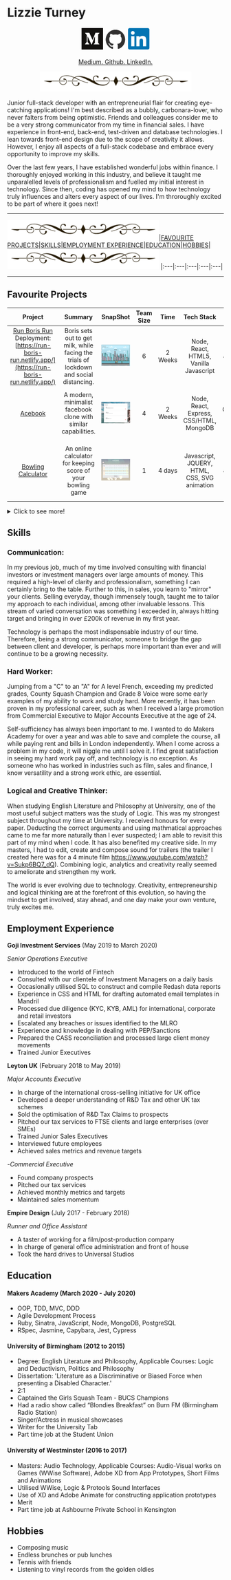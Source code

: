 # Lizzie Turney


<p align="center">
 <img src="./medium.png" id="medium" width="50"/>  <img src="./github.png" id="github" width="50"/>   <img src="./linkedin.png" id="linkedIn" width="50"/> <br></br>
 <a href="https://medium.com/me/stories/public">Medium.   </a><a href="https://github.com/LTurns">Github.   </a><a href="https://www.linkedin.com/in/lizzie-turney-b35548a1/">LinkedIn.    </a> 
</p>
 
 <p align="center">
<img src="./new_border.png" id="doodle"/></center>
</p>

Junior full-stack developer with an entrepreneurial flair for creating eye-catching applications! I'm best described as a bubbly, carbonara-lover, who never falters from being optimistic. Friends and colleagues consider me to be a very strong communicator from my time in financial sales. I have experience in front-end, back-end, test-driven and database technologies. I lean towards front-end design due to the scope of creativity it allows. However, I enjoy all aspects of a full-stack codebase and embrace every opportunity to improve my skills.

 
Over the last few years, I have established wonderful jobs within finance. I thoroughly enjoyed working in this industry, and believe it taught me unparalelled levels of professionalism and fuelled my initial interest in technology. Since then, coding has opened my mind to how technology truly influences and alters every aspect of our lives. I'm throroughly excited to be part of where it goes next!

---------------------------------------------

<img src="./new_border.png" id="doodle"/></center>|[FAVOURITE PROJECTS](#chapter-1)|[SKILLS](#chapter-2)|[EMPLOYMENT EXPERIENCE](#chapter-3)|[EDUCATION](#chapter-4)|[HOBBIES](#chapter-5)|<img src="./new_border.png" id="doodle"/></center>
|:---|:---|:---|:---|:---|

------------------------------------------------------------------------------------





## Favourite Projects <a name="chapter-1"></a>


|Project|Summary|SnapShot|Team Size|Time|Tech Stack|Testing|Personal Highlights|
|:-:|:-:|:---|:-:|:-:|:-:|:-:|:---|
|[Run Boris Run](https://github.com/LTurns/Covid_Game) Deployment: [https://run-boris-run.netlify.app/](https://run-boris-run.netlify.app/) | Boris sets out to get milk, while facing the trials of lockdown and social distancing.|<img src="./run_boris_run.png" width="100" height="50" /> |6|2 Weeks|Node, React, HTML5, Vanilla Javascript|Jasmine|Bringing this idea to life was a whirlwind of creativity!|
|[Acebook](https://github.com/LTurns/Node4Code)| A modern, minimalist facebook clone with similar capabilities.| <img src="./acebook.png" width="100" height="50" />|4|2 Weeks|Node, React, Express, CSS/HTML, MongoDB| Cypress, Jest | Learning Node within 2 weeks & being part of a great team was wonderful.|
|[Bowling Calculator](https://github.com/LTurns/bowling-challenge)| An online calculator for keeping score of your bowling game|<img src="./bowling_calculator.png" width="100" height="50" />  |1|4 days|Javascript, JQUERY, HTML, CSS, SVG animation|Jasmine|Loved experimenting with visuals and animation, especially SVG and JQUERY|

<details close>
<summary>Click to see more!</summary>
<br>

|Project|Summary|SnapShot|Team Size|Time|Tech Stack|Testing|Personal Highlights|
|:-:|:-:|:---|:-:|:-:|:-:|:-:|:---|
|[Makers AirBnB](https://github.com/LTurns/makersBnB)| A variation of the popularly used site "Air BnB"|-|6|2 Weeks|Ruby, Sinatra, HTML/CSS, PostgreSQL, Bcrypt |RSpec, Capybara, SimpleCov(formatting)| I developed and solidified my Ruby skills|
</details>

<!-- ### Personal Projects ###

|Project|Summary|Time|Tech Stack|Testing|
|:---|:---|:---|:---|:---|
|Thermostat| | | |//Involve my city front-end design for this one|

 use thermostat to include weather API and design - then put this in personal projects -->


## Skills <a name="chapter-2"></a>


### **Communication:** ###

In my previous job, much of my time involved consulting with financial investors or investment managers over large amounts of money. This required a high-level of clarity and professionalism, something I can certainly bring to the table. Further to this, in sales, you learn to "mirror" your clients. Selling everyday, though immensely tough, taught me to tailor my approach to each individual, among other invaluable lessons. This stream of varied conversation was something I exceeded in, always hitting target and bringing in over £200k of revenue in my first year.

Technology is perhaps the most indispensable industry of our time. Therefore, being a strong communicator, someone to bridge the gap between client and developer, is perhaps more important than ever and will continue to be a growing necessity.

### **Hard Worker:** ###

Jumping from a "C" to an "A" for A level French, exceeding my predicted grades, County Squash Champion and Grade 8 Voice were some early examples of my ability to work and study hard. More recently, it has been proven in my professional career, such as when I received a large promotion from Commercial Executive to Major Accounts Executive at the age of 24.

Self-sufficiency has always been important to me. I wanted to do Makers Academy for over a year and was able to save and complete the course, all while paying rent and bills in London independently. When I come across a problem in my code, it will niggle me until I solve it. I find great satisfaction in seeing my hard work pay off, and technology is no exception. As someone who has worked in industries such as film, sales and finance, I know versatility and a strong work ethic, are essential.

### **Logical and Creative Thinker:** ###

When studying English Literature and Philosophy at University, one of the most useful subject matters was the study of Logic. This was my strongest subject throughout my time at University. I received honours for every paper. Deducting the correct arguments and using mathmatical approaches came to me far more naturally than I ever suspected; I am able to revisit this part of my mind when I code. It has also benefited my creative side. In my masters, I had to edit, create and compose sound for trailers (the trailer I created here was for a 4 minute film https://www.youtube.com/watch?v=Sukp6BQ7_dQ). Combining logic, analytics and creativity really seemed to ameliorate and strengthen my work.

The world is ever evolving due to technology. Creativity, entrepreneurship and logical thinking are at the forefront of this evolution, so having the mindset to get involved, stay ahead, and one day make your own venture, truly excites me.


## Employment Experience <a name="chapter-3"></a>


**Goji Investment Services** (May 2019 to March 2020)  

*Senior Operations Executive*  
- Introduced to the world of Fintech
- Consulted with our clientele of Investment Managers on a daily basis
- Occasionally utilised SQL to construct  and compile Redash data reports
- Experience in CSS and HTML for drafting automated email templates in Mandril
- Processed due diligence (KYC, KYB, AML) for international, corporate and retail investors
- Escalated any breaches or issues identified to the MLRO
- Experience and knowledge in dealing with PEP/Sanctions
- Prepared the CASS reconciliation and processed large client money movements
- Trained Junior Executives

**Leyton UK** (February 2018 to May 2019)   

*Major Accounts Executive*
- In charge of the international cross-selling initiative for UK office
- Developed a deeper understanding of R&D Tax and other UK tax schemes
- Sold the optimisation of R&D Tax Claims to prospects
- Pitched our tax services to FTSE clients and large enterprises (over SMEs)
- Trained Junior Sales Executives
- Interviewed future employees
- Achieved sales metrics and revenue targets

-*Commercial Executive*
- Found company prospects
- Pitched our tax services
- Achieved monthly metrics and targets
- Maintained sales momentum

**Empire Design** (July 2017 - February 2018)

*Runner and Office Assistant*
- A taster of working for a film/post-production company
- In charge of general office administration and front of house
- Took the hard drives to Universal Studios

## Education <a name="chapter-4"></a>


#### Makers Academy (March 2020 - July 2020)

- OOP, TDD, MVC, DDD
- Agile Development Process
- Ruby, Sinatra, JavaScript, Node, MongoDB, PostgreSQL
- RSpec, Jasmine, Capybara, Jest, Cypress

#### University of Birmingham (2012 to 2015)

- Degree: English Literature and Philosophy, Applicable Courses: Logic and Deductivism,  Politics and Philosophy
- Dissertation: 'Literature as a Discriminative or Biased Force when presenting a Disabled Character.'
- 2:1
- Captained the Girls Squash Team - BUCS Champions
- Had a radio show called “Blondies Breakfast” on Burn FM (Birmingham Radio Station)
- Singer/Actress in musical showcases
- Writer for the University Tab
- Part time job at the Student Union

#### University of Westminster (2016 to 2017)

- Masters: Audio Technology, Applicable Courses: Audio-Visual works on Games (WWise Software), Adobe XD from App Prototypes, Short Films and Animations
- Utilised WWise, Logic & Protools Sound Interfaces
- Use of XD and Adobe Animate for constructing application prototypes
- Merit
- Part time job at Ashbourne Private School in Kensington

## Hobbies <a name="chapter-5"></a>


- Composing music
- Endless brunches or pub lunches
- Tennis with friends
- Listening to vinyl records from the golden oldies
